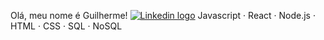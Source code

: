 Olá, meu nome é Guilherme!
[![Linkedin logo](https://devicons.github.io/devicon/devicon.git/icons/linkedin/linkedin-plain-wordmark.svg "Linkedin")](https://www.linkedin.com/in/guicrespo/)
Javascript · React · Node.js · HTML · CSS · SQL · NoSQL
